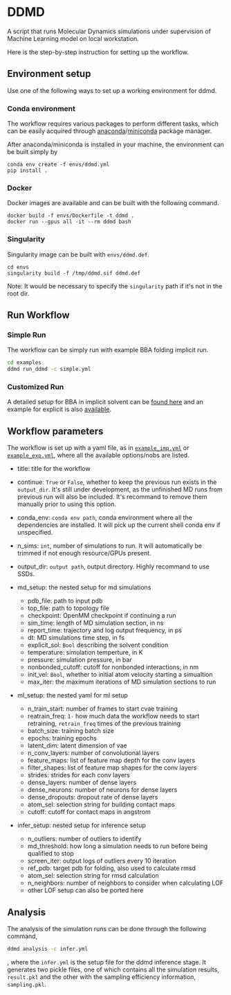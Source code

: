# DDMD

A script that runs Molecular Dynamics simulations under supervision of Machine
Learning model on local workstation.

Here is the step-by-step instruction for setting up the workflow.

## Environment setup

Use one of the following ways to set up a working environment for ddmd. 

### Conda environment 
The workflow requires various packages to perform different tasks, which can be easily acquired through [anaconda](https://www.anaconda.com/products/individual)/[miniconda](https://docs.conda.io/en/latest/miniconda.html) package manager. 

After anaconda/miniconda is installed in your machine, the environment can be built simply by

```
conda env create -f envs/ddmd.yml
pip install .
```

### Docker
Docker images are available and can be built with the following command. 
```
docker build -f envs/Dockerfile -t ddmd . 
docker run --gpus all -it --rm ddmd bash
```

### Singularity 
Singularity image can be built with `envs/ddmd.def`. 
```
cd envs
singularity build -f /tmp/ddmd.sif ddmd.def
```
Note: It would be necessary to specify the `singularity` path if it's not in the root dir. 


## Run Workflow

### Simple Run
The workflow can be simply run with example BBA folding implicit run. 
```bash 
cd examples
ddmd run_ddmd -c simple.yml
```
### Customized Run
A detailed setup for BBA in implicit solvent can be [found here](examples/example_imp.yml) and an example for explicit is also [available](examples/example_exp.yml). 

## Workflow parameters
The workflow is set up with a yaml file, as in [`example_imp.yml`](examples/example_imp.yml) or [`example_exp.yml`](examples/example_exp.yml), where all the available options/nobs are listed. 

- title: title for the workflow
- continue: `True` or `False`, whether to keep the previous run exists in the `output_dir`. It's still under development, as the unfinished MD runs from previous run will also be included. It's recommand to remove them manually prior to using this option. 
- conda_env: `conda env path`, conda environment where all the dependencies are installed. It will pick up the current shell conda env if unspecified. 
- n_sims: `int`, number of simulations to run. It will automatically be trimmed if not enough resource/GPUs present. 
- output_dir: `output path`, output directory. Highly recommand to use SSDs. 

- md_setup: the nested setup for md simulations 
  - pdb_file: path to input pdb 
  - top_file: path to topology file 
  - checkpoint: OpenMM checkpoint if continuing a run 
  - sim_time: length of MD simulation section, in ns 
  - report_time: trajectory and log output frequency, in ps 
  - dt: MD simulations time step, in fs
  - explicit_sol: `Bool` describing the solvent condition 
  - temperature: simulation temperture, in K 
  - pressure: simulation pressure, in bar
  - nonbonded_cutoff: cutoff for nonbonded interactions, in nm
  - init_vel: `Bool`, whether to initial atom velocity starting a simualtion 
  - max_iter: the maximum iterations of MD simulation sections to run

- ml_setup: the nested yaml for ml setup
  - n_train_start: number of frames to start cvae training 
  - reatrain_freq: `1-` how much data the workflow needs to start retraining, `retrain_freq` times of the previous training 
  - batch_size: training batch size  
  - epochs: training epochs
  - latent_dim: latent dimension of vae 
  - n_conv_layers: number of convolutional layers 
  - feature_maps: list of feature map depth for the conv layers 
  - filter_shapes: list of feature map shapes for the conv layers
  - strides: strides for each conv layers 
  - dense_layers: number of dense layers 
  - dense_neurons: number of neurons for dense layers 
  - dense_dropouts: dropout rate of dense layers 
  - atom_sel: selection string for building contact maps 
  - cutoff: cutoff for contact maps in angstrom 

- infer_setup: nested setup for inference setup 
  - n_outliers: number of outliers to identify 
  - md_threshold: how long a simulation needs to run before being qualified to stop 
  - screen_iter: output logs of outliers every 10 iteration
  - ref_pdb: target pdb for folding, also used to calculate rmsd 
  - atom_sel: selection string for rmsd calculation 
  - n_neighbors: number of neighbors to consider when calculating LOF
  - other LOF setup can also be ported here

## Analysis
The analysis of the simulation runs can be done through the following command, 
```bash
ddmd analysis -c infer.yml
```
, where the `infer.yml` is the setup file for the ddmd inference stage. 
It generates two pickle files, one of which contains all the simulation results, `result.pkl` and the other with the sampling efficiency information, `sampling.pkl`. 
